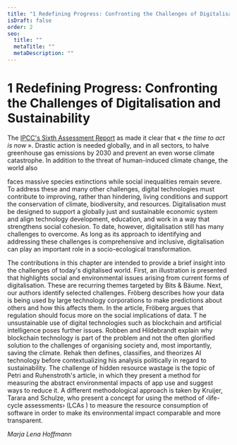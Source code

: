 ```yaml
---
title: "1 Redefining Progress: Confronting the Challenges of Digitalisation and Sustainability"
isDraft: false
order: 2
seo:
  title: ""
  metaTitle: ""
  metaDescription: ""
---
```


# 1 Redefining Progress: Confronting the Challenges of Digitalisation and Sustainability

The [IPCC's Sixth Assessment Report](https://www.ipcc.ch/report/sixth-assessment-report-cycle/) as made it clear that « _the time to act is now_ ». Drastic action is needed globally, and in all sectors, to halve greenhouse gas emissions by 2030 and prevent an even worse climate catastrophe. In addition to the threat of human-induced climate change, the world also

faces massive species extinctions while social inequalities remain severe. To address these and many other challenges, digital technologies must contribute to improving, rather than hindering, living conditions and support the conservation of climate, biodiversity, and resources. Digitalisation must be designed to support a globally just and sustainable economic system and align technology development, education, and work in a way that strengthens social cohesion. To date, however, digitalisation still has many challenges to overcome. As long as its approach to identifying and addressing these challenges is comprehensive and inclusive, digitalisation can play an important role in a socio-ecological transformation.

The contributions in this chapter are intended to provide a brief insight into the challenges of today's digitalised world. First, an illustration is presented that highlights social and environmental issues arising from current forms of digitalisation. These are recurring themes targeted by Bits & Bäume. Next, our authors identify selected challenges. Fröberg describes how your data is being used by large technology corporations to make predictions about others and how this affects them. In the article, Fröberg argues that regulation should focus more on the social implications of data. T he unsustainable use of digital technologies such as blockchain and artificial intelligence poses further issues. Robben and Hildebrandt explain why blockchain technology is part of the problem and not the often glorified solution to the challenges of organising society and, most importantly, saving the climate. Rehak then defines, classifies, and theorizes AI technology before contextualizing his analysis politically in regard to sustainability. The challenge of hidden resource wastage is the topic of Petri and Ruhenstroth's article, in which they present a method for measuring the abstract environmental impacts of app use and suggest ways to reduce it. A different methodological approach is taken by Kruijer, Tarara and Schulze, who present a concept for using the method of ‹life- cycle assessments› (LCAs ) to measure the resource consumption of software in order to make its environmental impact comparable and more transparent.

_Marja Lena Hoffmann_
